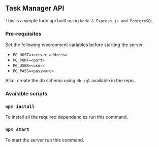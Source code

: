 ## Task Manager API

This is a simple todo api built using `Node & Express.js and PostgreSQL`.

### Pre-requisites
Set the following environment variables before starting the server.
- `PG_HOST=<server_address>`
- `PG_PORT=<port>`
- `PG_USER=<user>`
- `PG_PASS=<password>`

Also, create the db schema using `db.sql` available in the repo.

### Available scripts

### `npm install`

To install all the required dependencies run this command.

### `npm start`

To start the server run this command.

